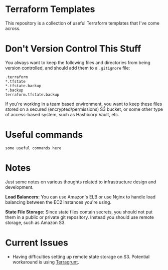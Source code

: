 # Terraform Templates

This repository is a collection of useful Terraform templates that I've come across. 

# Don't Version Control This Stuff

You always want to keep the following files and directories from being version controlled, and should add them to a `.gitignore` file:

```
.terraform
*.tfstate
*.tfstate.backup
*.backup
terraform.tfstate.backup
```

If you're working in a team based environment, you want to keep these files stored on a secured (encrypted/permissions) S3 bucket, or some other type of access-based system, such as Hashicorp Vault, etc.

# Useful commands

```
some useful commands here
```

# Notes

Just some notes on various thoughts related to infrastructure design and development. 

**Load Balancers:** You can use Amazon's ELB or use Nginx to handle load balancing between the EC2 instances you're using.

**State File Storage:** Since state files contain secrets, you should not put them in a public or private git repository. Instead you should use remote storage, such as Amazon S3. 


# Current Issues

- Having difficulties setting up remote state storage on S3. Potential workaround is using [Terragrunt](https://github.com/gruntwork-io/terragrunt). 